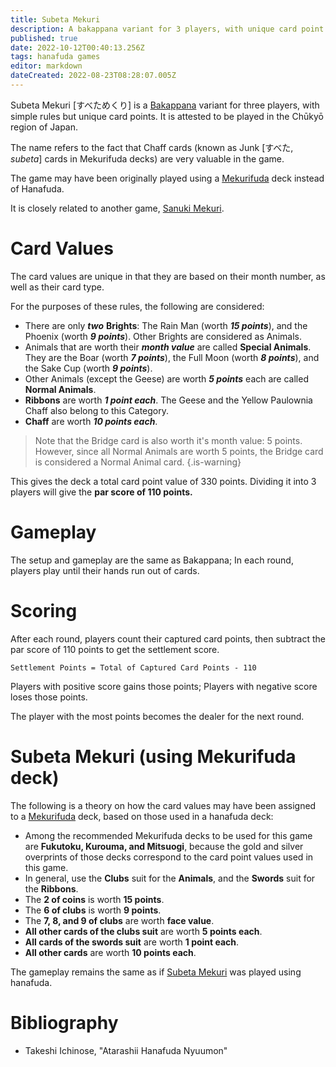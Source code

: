 ```yaml
---
title: Subeta Mekuri
description: A bakappana variant for 3 players, with unique card point values
published: true
date: 2022-10-12T00:40:13.256Z
tags: hanafuda games
editor: markdown
dateCreated: 2022-08-23T08:28:07.005Z
---
```


Subeta Mekuri [すべためくり] is a [Bakappana](/en/hanafuda/games/bakappana) variant for three players, with simple rules but unique card points. It is attested to be played in the Chūkyō region of Japan.

The name refers to the fact that Chaff cards (known as Junk [すべた, *subeta*] cards in Mekurifuda decks) are very valuable in the game. 

The game may have been originally played using a [Mekurifuda](/en/mekurifuda) deck instead of Hanafuda.

It is closely related to another game, [Sanuki Mekuri](/en/hanafuda/games/sanuki-mekuri).

# Card Values
The card values are unique in that they are based on their month number, as well as their card type.

For the purposes of these rules, the following are considered:
- There are only ***two*** **Brights**: The Rain Man (worth ***15 points***), and the Phoenix (worth ***9 points***). Other Brights are considered as Animals.
- Animals that are worth their ***month value*** are called **Special Animals**. 
They are the Boar (worth ***7 points***), the Full Moon (worth ***8 points***), and the Sake Cup (worth ***9 points***).
- Other Animals (except the Geese) are worth ***5 points*** each are called **Normal Animals**. 
- **Ribbons** are worth ***1 point each***. 
The Geese and the Yellow Paulownia Chaff also belong to this Category.
- **Chaff** are worth ***10 points each***. 

> Note that the Bridge card is also worth it's month value: 5 points. However, since all Normal Animals are worth 5 points, the Bridge card is considered a Normal Animal card.
{.is-warning}

This gives the deck a total card point value of 330 points. Dividing it into 3 players will give the **par score of 110 points.**

# Gameplay
The setup and gameplay are the same as Bakappana; In each round, players play until their hands run out of cards.


# Scoring
After each round, players count their captured card points, then subtract the par score of 110 points to get the settlement score.

`Settlement Points = Total of Captured Card Points - 110`

Players with positive score gains those points; Players with negative score loses those points.

The player with the most points becomes the dealer for the next round.

# Subeta Mekuri (using Mekurifuda deck)
The following is a theory on how the card values may have been assigned to a [Mekurifuda](/en/mekurifuda) deck, based on those used in a hanafuda deck:
- Among the recommended Mekurifuda decks to be used for this game are **Fukutoku, Kurouma, and Mitsuogi**, because the gold and silver overprints of those decks correspond to the card point values used in this game.
- In general, use the **Clubs** suit for the **Animals**, and the **Swords** suit for the **Ribbons**.
- The **2 of coins** is worth **15 points**.
- The **6 of clubs** is worth **9 points**.
- The **7, 8, and 9 of clubs** are worth **face value**.
- **All other cards of the clubs suit** are worth **5 points each**.
- **All cards of the swords suit** are worth **1 point each**.
- **All other cards** are worth **10 points each**.

The gameplay remains the same as if [Subeta Mekuri](/en/hanafuda/games/subeta-mekuri) was played using hanafuda.

# Bibliography
- Takeshi Ichinose, "Atarashii Hanafuda Nyuumon"
